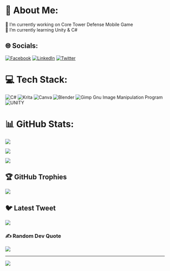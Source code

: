 # 💫 About Me:
🔭 I’m currently working on Core Tower Defense Mobile Game<br>🌱 I’m currently learning Unity & C#























































## 🌐 Socials:




[![Facebook](https://img.shields.io/badge/Facebook-%231877F2.svg?logo=Facebook&logoColor=white)](https://facebook.com/tahaexe) [![LinkedIn](https://img.shields.io/badge/LinkedIn-%230077B5.svg?logo=linkedin&logoColor=white)](https://linkedin.com/in/tahaexe) [![Twitter](https://img.shields.io/badge/Twitter-%231DA1F2.svg?logo=Twitter&logoColor=white)](https://twitter.com/tahaexe) 









































# 💻 Tech Stack:
![C#](https://img.shields.io/badge/c%23-%23239120.svg?style=for-the-badge&logo=c-sharp&logoColor=white) ![Krita](https://img.shields.io/badge/Krita-203759?style=for-the-badge&logo=krita&logoColor=EEF37B) ![Canva](https://img.shields.io/badge/Canva-%2300C4CC.svg?style=for-the-badge&logo=Canva&logoColor=white) ![Blender](https://img.shields.io/badge/blender-%23F5792A.svg?style=for-the-badge&logo=blender&logoColor=white) ![Gimp Gnu Image Manipulation Program](https://img.shields.io/badge/Gimp-657D8B?style=for-the-badge&logo=gimp&logoColor=FFFFFF) ![UNITY](https://img.shields.io/badge/Unity-%2320232a.svg?style=for-the-badge&logo=unity&logoColor=white)

















# 📊 GitHub Stats:

![](https://github-readme-stats.vercel.app/api?username=tahaexe&theme=dark&hide_border=true&include_all_commits=true&count_private=false)<br/>












![](https://github-readme-streak-stats.herokuapp.com/?user=tahaexe&theme=dark&hide_border=true)<br/>













![](https://github-readme-stats.vercel.app/api/top-langs/?username=tahaexe&theme=dark&hide_border=true&include_all_commits=true&count_private=false&layout=compact)










## 🏆 GitHub Trophies
![](https://github-profile-trophy.vercel.app/?username=tahaexe&theme=radical&no-frame=false&no-bg=true&margin-w=4)







## 🐦 Latest Tweet
[![](https://gtce.itsvg.in/api?username=tahaexe)](https://github.com/VishwaGauravIn/github-twitter-card-embed)







### ✍️ Random Dev Quote
![](https://quotes-github-readme.vercel.app/api?type=horizontal&theme=radical)







---
[![](https://visitcount.itsvg.in/api?id=tahaexe&icon=0&color=0)](https://visitcount.itsvg.in)







<!-- Proudly created with GPRM ( https://gprm.itsvg.in ) -->

